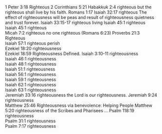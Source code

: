 1 Peter 3:18	Righteous	2 Corinthians 5:21
Habakkuk 2:4	righteous	but the righteous shall live by his faith. Romans 1:17
Isaiah 32:17	righteous	The effect of righteousness will be peas and result of righteousness quietness and trust forever.
Isaiah 33:15-17	righteous	living
Isaiah 45:1	righteous	
Isaiah 45:1	righteous	
Micah 7:2	righteous	no one righteous (Romans 6:23)
Proverbs 21:3	Righteous	
Isaiah 57:1	righteous perish	
Ezekiel 18:20	righteousness	
Ezekiel 18:59	Righteousness	Defined.
Isaiah 3:10-11	righteousness	
Isaiah 46:1	righteousness	
Isaiah 48:1	righteousness	
Isaiah 51:1	righteousness	
Isaiah 56:1	righteousness	
Isaiah 59:1	righteousness	
Isaiah 62:1	righteousness	
Isaiah 63:1	righteousness	
Jeremiah 33:16	righteousness	the Lord is our righteousness.
Jeremiah 9:24	righteousness	
Matthew 25:46	Righteousness	via benevolence: Helping People
Matthew 5:20	righteousness	of the Scribes and Pharisees ...
Psalm 118:19	righteousness	
Psalm 31:1	righteousness	
Psalm 7:17	righteousness	